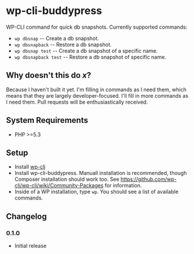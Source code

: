 # wp-cli-buddypress

WP-CLI command for quick db snapshots. Currently supported commands:

* `wp dbsnap` -- Create a db snapshot.
* `wp dbsnapback` -- Restore a db snapshot.
* `wp dbsnap test` -- Create a db snapshot of a specific name.
* `wp dbsnapback test` -- Restore a db snapshot of specific name.

## Why doesn't this do _x_?

Because I haven't built it yet. I'm filling in commands as I need them, which means that they are largely developer-focused. I'll fill in more commands as I need them. Pull requests will be enthusiastically received.

## System Requirements

* PHP >=5.3

## Setup

* Install [wp-cli](https://wp-cli.org)
* Install wp-cli-buddypress. Manuall installation is recommended, though Composer installation should work too. See https://github.com/wp-cli/wp-cli/wiki/Community-Packages for information. 
* Inside of a WP installation, type `wp`. You should see a list of available commands.

## Changelog

### 0.1.0

* Initial release